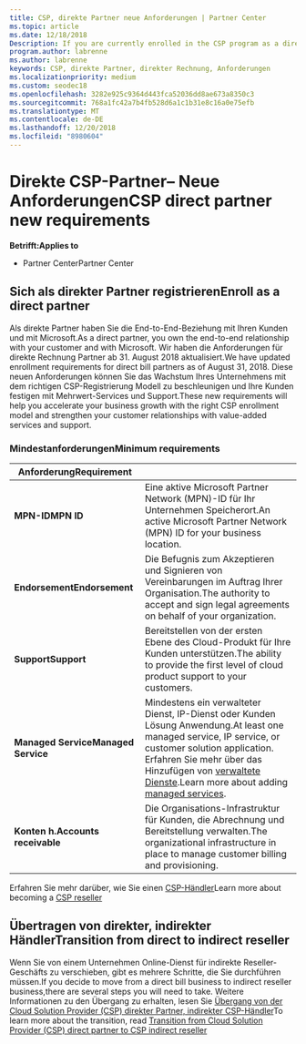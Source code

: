 ```yaml
---
title: CSP, direkte Partner neue Anforderungen | Partner Center
ms.topic: article
ms.date: 12/18/2018
Description: If you are currently enrolled in the CSP program as a direct partner, you should prepare to meet these updated support and services requirements.
program.author: labrenne
ms.author: labrenne
keywords: CSP, direkte Partner, direkter Rechnung, Anforderungen
ms.localizationpriority: medium
ms.custom: seodec18
ms.openlocfilehash: 3282e925c9364d443fca52036dd8ae673a8350c3
ms.sourcegitcommit: 768a1fc42a7b4fb528d6a1c1b31e8c16a0e75efb
ms.translationtype: MT
ms.contentlocale: de-DE
ms.lasthandoff: 12/20/2018
ms.locfileid: "8980604"
---
```

# <a name="csp-direct-partner-new-requirements"></a><span data-ttu-id="ed46d-103">Direkte CSP-Partner– Neue Anforderungen</span><span class="sxs-lookup"><span data-stu-id="ed46d-103">CSP direct partner new requirements</span></span>

**<span data-ttu-id="ed46d-104">Betrifft:</span><span class="sxs-lookup"><span data-stu-id="ed46d-104">Applies to</span></span>**

- <span data-ttu-id="ed46d-105">Partner Center</span><span class="sxs-lookup"><span data-stu-id="ed46d-105">Partner Center</span></span>

## <a name="enroll-as-a-direct-partner"></a><span data-ttu-id="ed46d-106">Sich als direkter Partner registrieren</span><span class="sxs-lookup"><span data-stu-id="ed46d-106">Enroll as a direct partner</span></span>

<span data-ttu-id="ed46d-107">Als direkte Partner haben Sie die End-to-End-Beziehung mit Ihren Kunden und mit Microsoft.</span><span class="sxs-lookup"><span data-stu-id="ed46d-107">As a direct partner, you own the end-to-end relationship with your customer and with Microsoft.</span></span> <span data-ttu-id="ed46d-108">Wir haben die Anforderungen für direkte Rechnung Partner ab 31. August 2018 aktualisiert.</span><span class="sxs-lookup"><span data-stu-id="ed46d-108">We have updated enrollment requirements for direct bill partners as of August 31, 2018.</span></span> <span data-ttu-id="ed46d-109">Diese neuen Anforderungen können Sie das Wachstum Ihres Unternehmens mit dem richtigen CSP-Registrierung Modell zu beschleunigen und Ihre Kunden festigen mit Mehrwert-Services und Support.</span><span class="sxs-lookup"><span data-stu-id="ed46d-109">These new requirements will help you accelerate your business growth with the right CSP enrollment model and strengthen your customer relationships with value-added services and support.</span></span> 

### <a name="minimum-requirements"></a><span data-ttu-id="ed46d-110">Mindestanforderungen</span><span class="sxs-lookup"><span data-stu-id="ed46d-110">Minimum requirements</span></span>

|**<span data-ttu-id="ed46d-111">Anforderung</span><span class="sxs-lookup"><span data-stu-id="ed46d-111">Requirement</span></span>**|                             |
|--------------------------------|--------------------------------------------------------------|
|**<span data-ttu-id="ed46d-112">MPN-ID</span><span class="sxs-lookup"><span data-stu-id="ed46d-112">MPN ID</span></span>**   |<span data-ttu-id="ed46d-113">Eine aktive Microsoft Partner Network (MPN)-ID für Ihr Unternehmen Speicherort.</span><span class="sxs-lookup"><span data-stu-id="ed46d-113">An active Microsoft Partner Network (MPN) ID for your business location.</span></span>   |
|**<span data-ttu-id="ed46d-114">Endorsement</span><span class="sxs-lookup"><span data-stu-id="ed46d-114">Endorsement</span></span>**   |<span data-ttu-id="ed46d-115">Die Befugnis zum Akzeptieren und Signieren von Vereinbarungen im Auftrag Ihrer Organisation.</span><span class="sxs-lookup"><span data-stu-id="ed46d-115">The authority to accept and sign legal agreements on behalf of your organization.</span></span>|
|**<span data-ttu-id="ed46d-116">Support</span><span class="sxs-lookup"><span data-stu-id="ed46d-116">Support</span></span>**   |<span data-ttu-id="ed46d-117">Bereitstellen von der ersten Ebene des Cloud-Produkt für Ihre Kunden unterstützen.</span><span class="sxs-lookup"><span data-stu-id="ed46d-117">The ability to provide the first level of cloud product support to your customers.</span></span>|
|**<span data-ttu-id="ed46d-118">Managed Service</span><span class="sxs-lookup"><span data-stu-id="ed46d-118">Managed Service</span></span>**   |<span data-ttu-id="ed46d-119">Mindestens ein verwalteter Dienst, IP-Dienst oder Kunden Lösung Anwendung.</span><span class="sxs-lookup"><span data-stu-id="ed46d-119">At least one managed service, IP service, or customer solution application.</span></span> <span data-ttu-id="ed46d-120">Erfahren Sie mehr über das Hinzufügen von [verwaltete Dienste](https://partner.microsoft.com/en-US/business-opportunities/managed-services-provider).</span><span class="sxs-lookup"><span data-stu-id="ed46d-120">Learn more about adding [managed services](https://partner.microsoft.com/en-US/business-opportunities/managed-services-provider).</span></span>|
|**<span data-ttu-id="ed46d-121">Konten h.</span><span class="sxs-lookup"><span data-stu-id="ed46d-121">Accounts receivable</span></span>** |<span data-ttu-id="ed46d-122">Die Organisations-Infrastruktur für Kunden, die Abrechnung und Bereitstellung verwalten.</span><span class="sxs-lookup"><span data-stu-id="ed46d-122">The organizational infrastructure in place to manage customer billing and provisioning.</span></span> 

<span data-ttu-id="ed46d-123">Erfahren Sie mehr darüber, wie Sie einen [CSP-Händler](https://partner.microsoft.com/cloud-solution-provider)</span><span class="sxs-lookup"><span data-stu-id="ed46d-123">Learn more about becoming a [CSP reseller](https://partner.microsoft.com/cloud-solution-provider)</span></span>

## <a name="transition-from-direct-to-indirect-reseller"></a><span data-ttu-id="ed46d-124">Übertragen von direkter, indirekter Händler</span><span class="sxs-lookup"><span data-stu-id="ed46d-124">Transition from direct to indirect reseller</span></span>

<span data-ttu-id="ed46d-125">Wenn Sie von einem Unternehmen Online-Dienst für indirekte Reseller-Geschäfts zu verschieben, gibt es mehrere Schritte, die Sie durchführen müssen.</span><span class="sxs-lookup"><span data-stu-id="ed46d-125">If you decide to move from a direct bill business to indirect reseller business,there are several steps you will need to take.</span></span> <span data-ttu-id="ed46d-126">Weitere Informationen zu den Übergang zu erhalten, lesen Sie [Übergang von der Cloud Solution Provider (CSP) direkter Partner, indirekter CSP-Händler](transition-direct-to-indirect)</span><span class="sxs-lookup"><span data-stu-id="ed46d-126">To learn more about the transition, read [Transition from Cloud Solution Provider (CSP) direct partner to CSP indirect reseller](transition-direct-to-indirect)</span></span> 